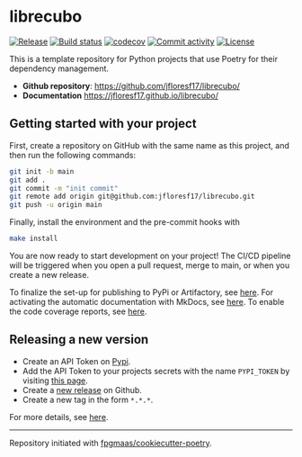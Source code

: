 # librecubo

[![Release](https://img.shields.io/github/v/release/jfloresf17/librecubo)](https://img.shields.io/github/v/release/jfloresf17/librecubo)
[![Build status](https://img.shields.io/github/actions/workflow/status/jfloresf17/librecubo/main.yml?branch=main)](https://github.com/jfloresf17/librecubo/actions/workflows/main.yml?query=branch%3Amain)
[![codecov](https://codecov.io/gh/jfloresf17/librecubo/branch/main/graph/badge.svg)](https://codecov.io/gh/jfloresf17/librecubo)
[![Commit activity](https://img.shields.io/github/commit-activity/m/jfloresf17/librecubo)](https://img.shields.io/github/commit-activity/m/jfloresf17/librecubo)
[![License](https://img.shields.io/github/license/jfloresf17/librecubo)](https://img.shields.io/github/license/jfloresf17/librecubo)

This is a template repository for Python projects that use Poetry for their dependency management.

- **Github repository**: <https://github.com/jfloresf17/librecubo/>
- **Documentation** <https://jfloresf17.github.io/librecubo/>

## Getting started with your project

First, create a repository on GitHub with the same name as this project, and then run the following commands:

```bash
git init -b main
git add .
git commit -m "init commit"
git remote add origin git@github.com:jfloresf17/librecubo.git
git push -u origin main
```

Finally, install the environment and the pre-commit hooks with

```bash
make install
```

You are now ready to start development on your project!
The CI/CD pipeline will be triggered when you open a pull request, merge to main, or when you create a new release.

To finalize the set-up for publishing to PyPi or Artifactory, see [here](https://fpgmaas.github.io/cookiecutter-poetry/features/publishing/#set-up-for-pypi).
For activating the automatic documentation with MkDocs, see [here](https://fpgmaas.github.io/cookiecutter-poetry/features/mkdocs/#enabling-the-documentation-on-github).
To enable the code coverage reports, see [here](https://fpgmaas.github.io/cookiecutter-poetry/features/codecov/).

## Releasing a new version

- Create an API Token on [Pypi](https://pypi.org/).
- Add the API Token to your projects secrets with the name `PYPI_TOKEN` by visiting [this page](https://github.com/jfloresf17/librecubo/settings/secrets/actions/new).
- Create a [new release](https://github.com/jfloresf17/librecubo/releases/new) on Github.
- Create a new tag in the form `*.*.*`.

For more details, see [here](https://fpgmaas.github.io/cookiecutter-poetry/features/cicd/#how-to-trigger-a-release).

---

Repository initiated with [fpgmaas/cookiecutter-poetry](https://github.com/fpgmaas/cookiecutter-poetry).
